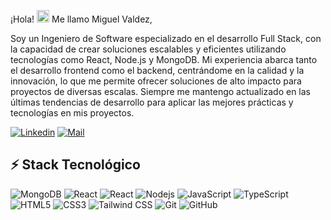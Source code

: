 ¡Hola! <img src="https://raw.githubusercontent.com/aemmadi/aemmadi/master/wave.gif" width="20"> Me llamo Miguel Valdez,

Soy un Ingeniero de Software especializado en el desarrollo Full Stack, con la capacidad de crear soluciones escalables y eficientes utilizando tecnologías como React, Node.js y MongoDB. Mi experiencia abarca tanto el desarrollo frontend como el backend, centrándome en la calidad y la innovación, lo que me permite ofrecer soluciones de alto impacto para proyectos de diversas escalas. Siempre me mantengo actualizado en las últimas tendencias de desarrollo para aplicar las mejores prácticas y tecnologías en mis proyectos.

[![Linkedin](https://img.shields.io/badge/-LinkedIn-blue?style=flat&logo=Linkedin&logoColor=white)](www.linkedin.com/in/miguel-valdez-b75185207)
[![Mail](https://img.shields.io/badge/-Email-c14438?style=flat&logo=Gmail&logoColor=white)](mailto:mavd22mv@gmail.com)

## ⚡ Stack Tecnológico

![MongoDB](https://img.shields.io/badge/-MongoDB-black?style=flat-square&logo=mongodb)
![React](https://img.shields.io/badge/-Express-black?style=flat-square&logo=express)
![React](https://img.shields.io/badge/-React-black?style=flat-square&logo=react)
![Nodejs](https://img.shields.io/badge/-Nodejs-black?style=flat-square&logo=Node.js)
![JavaScript](https://img.shields.io/badge/-JavaScript-black?style=flat-square&logo=JavaScript)
![TypeScript](https://img.shields.io/badge/-TypeScript-005571?style=flat-square&logo=TypeScript)
![HTML5](https://img.shields.io/badge/-HTML5-E34F26?style=flat-square&logo=html5&logoColor=white)
![CSS3](https://img.shields.io/badge/-CSS3-1572B6?style=flat-square&logo=css3)
![Tailwind CSS](https://img.shields.io/badge/Tailwind%20CSS-232F3E?style=flat-square&logo=tailwindcss)
![Git](https://img.shields.io/badge/-Git-black?style=flat-square&logo=git)
![GitHub](https://img.shields.io/badge/-GitHub-181717?style=flat-square&logo=github)

